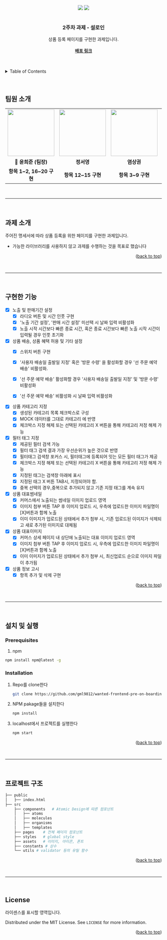 <div id="top"></div>

<div align='center'>
  <img src="https://img.shields.io/badge/JavaScript-F7DF1E?style=for-the-badge&logo=javascript&logoColor=black"/>
  <img src="https://img.shields.io/badge/React-61DAFB?style=for-the-badge&logo=React&logoColor=blue"/>
</div>

<br />
<div align="center">

  <h3 align="center">2주차 과제 - 설로인</h3>

  <p align="center">
    상품 등록 페이지를 구현한 과제입니다.
    <br />
    <br />
    <a href="https://friendly-engelbart-d4927f"><strong>배포 링크</strong></a>
  </p>
</div>

<br>

<br>

<details>
  <summary>Table of Contents</summary>
  <ol>
    <li><a href="#팀원-소개">팀원 소개</a></li> 
    <li><a href="#과제-소개">과제 소개</a></li>
    <li><a href="#구현한-기능">구현한 기능</a></li>
    <li>
      <a href="#설치-및-실행">설치 및 실행
      <ul>
        <li><a href="#prerequisites">Prerequisites</a></li>
        <li><a href="#installation">Installation</a></li>
      </ul>
    </li>
    <li><a href="#프로젝트-구조">프로젝트 </a></li>
    <li><a href="#license">License</a></li>
  </ol>
</details>

<br>
<br>

## 팀원 소개

<table align="center">
<tr>
<td align="center"><a href="https://github.com/gml9812"><img src="https://avatars.githubusercontent.com/u/28294925?v=4" width="150px" /></a></td>
<td align="center"><a href="https://github.com/seoysauce"><img src="https://avatars.githubusercontent.com/u/65898861?v=4" width="150px" /></a></td>
<td align="center"><a href="https://github.com/Yummy-sk"><img src="https://avatars.githubusercontent.com/u/60822846?v=4" width="150px" /></a></td>
<td align="center"><a href="https://github.com/jambottle"><img src="https://avatars.githubusercontent.com/u/72926450?v=4" width="150px" /></a></td>

</tr>
<tr>
<td align="center"><b>👑 윤희준 (팀장)</b></td>
<td align="center"><b>정서영</b></td>
<td align="center"><b>염상권</b></td>
<td align="center"><b>김재원</b></td>
</tr>
<tr>
<td align="center"><b>항목 1~2, 16~20 구현</b></td>
<td align="center"><b>항목 12~15 구현</b></td>
<td align="center"><b>항목 3~9 구현</b></td>
<td align="center"><b>항목 10~12 구현</b></td>
</tr>
</table>

<br>
<hr>
<br>

## 과제 소개

주어진 명세서에 따라 상품 등록을 위한 페이지를 구현한 과제입니다. 

- 가능한 라이브러리를 사용하지 않고 과제를 수행하는 것을 목표로 했습니다

<p align="right">(<a href="#top">back to top</a>)</p>

<br>
<hr>
<br>

## 구현한 기능

- [x] 노출 및 판매기간 설정
  - [x] 라디오 버튼 및 시간 인풋 구현
  - [x] '노출 기간 설정', '판매 시간 설정' 미선택 시 날짜 입력 비활성화 
  - [x] 노출 시작 시간보다 빠른 종료 시간, 혹은 종료 시간보다 빠른 노출 시작 시간이 입력될 경우 인풋 초기화

- [x] 상품 배송, 상품 혜택 허용 및 기타 설정
  - [x] 스위치 버튼 구현
  - [x] '사용자 배송일 출발일 지정' 혹은 '방문 수령' 을 활성화할 경우 '선 주문 예약 배송' 비활성화. 
  - [x] '선 주문 예약 배송' 활성화할 경우 '사용자 배송일 출발일 지정' 및 '방문 수령' 비활성화
  - [x] '선 주문 예약 배송' 비활성화 시 날짜 입력 비활성화


- [x] 상품 카테고리 지정
  - [x] 생성된 카테고리 목록 체크박스로 구성
  - [x] MOCK 데이터를 그대로 카테고리 에 반영
  - [x] 체크박스 지정 해제 또는 선택된 카테고리 X 버튼을 통해 카테고리 저정 해제 가능

- [x] 필터 태그 지정
  - [x] 제공된 필터 검색 가능
  - [x] 필터 태그 검색 결과 가장 우선순위가 높은 것으로 반영
  - [x] 필터태그 검색창 포커스 시, 필터태그에 등록되어 잇는 모든 필터 태그가 제공
  - [x] 체크박스 지정 해제 또는 선택된 카테고리 X 버튼을 통해 카테고리 저정 해제 가능
  - [x] 지정된 태그는 검색창 아래에 표시
  - [x] 지정된 태그 X 버튼 TAB시, 지정되어야 함.
  - [x] 중복 선택의 경우,중복으로 추가되지 않고 기존 지정 태그를 계속 유지 

- [x] 상품 대표썸네일
  - [x] 커머스에서 노출되는 썸네일 이미지 업로드 영역
  - [x] 이미지 첨부 버튼 TAP 후 이미지 업로드 시, 우측에 업로드한 이미지 파일명이 [X]버튼과 함께 노출
  - [x] 이미 이미지가 업로드된 상태에서 추가 첨부 시, 기존 업로드된 이미지가 삭제되고 새로 추가된 이미지로 대체됨 

- [x] 상품 대표이미지
  - [x] 커머스 상세 페이지 내 상단에 노출되는 대표 이미지 업로드 영역
  - [x] 이미지 첨부 버튼 TAP 후 이미지 업로드 시, 우측에 업로드한 이미지 파일명이 [X]버튼과 함께 노출
  - [x] 이미 이미지가 업로드된 상태에서 추가 첨부 시, 최신업로드 순으로 이미지 파일이 추가됨
 
- [x] 상품 정보 고시
  - [x] 항목 추가 및 삭제 구현

<p align="right">(<a href="#top">back to top</a>)</p>

<br>
<hr>
<br>

## 설치 및 실행

### Prerequisites

1. npm

```sh
npm install npm@latest -g
```

### Installation

1. Repo를 clone한다
   ```sh
   git clone https://github.com/gml9812/wanted-frontend-pre-on-boarding-mission.git
   ```
2. NPM pakage들을 설치한다
   ```sh
   npm install
   ```
3. localhost에서 프로젝트를 실행한다
   ```sh
   npm start
   ```

<p align="right">(<a href="#top">back to top</a>)</p>

<br>
<hr>
<br>

## 프로젝트 구조

```bash
├── public
│   ├── index.html
├── src
    ├── components   # Atomic Design에 따른 컴포넌트
    │   ├── atoms
    │   ├── molecules
    │   ├── organisms
    │   ├── templates
    ├── pages    # 전체 페이지 컴포넌트
    ├── styles   # global style
    ├── assets   # 이미지, 아이콘, 폰트
    ├── constants # 상수
    └── utils # validator 등의 유틸 함수

```

<p align="right">(<a href="#top">back to top</a>)</p>

<br>
<hr>
<br>

## License

라이센스를 표시할 영역입니다.

Distributed under the MIT License. See `LICENSE` for more information.

<p align="right">(<a href="#top">back to top</a>)</p>
